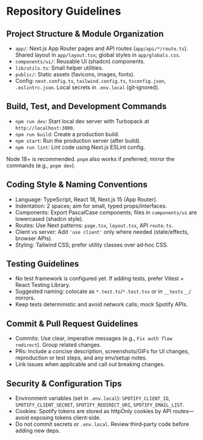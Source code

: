 # Repository Guidelines

## Project Structure & Module Organization
- `app/`: Next.js App Router pages and API routes (`app/api/*/route.ts`). Shared layout in `app/layout.tsx`; global styles in `app/globals.css`.
- `components/ui/`: Reusable UI (shadcn) components.
- `lib/utils.ts`: Small helper utilities.
- `public/`: Static assets (favicons, images, fonts).
- Config: `next.config.ts`, `tailwind.config.ts`, `tsconfig.json`, `.eslintrc.json`. Local secrets in `.env.local` (git‑ignored).

## Build, Test, and Development Commands
- `npm run dev`: Start local dev server with Turbopack at `http://localhost:3000`.
- `npm run build`: Create a production build.
- `npm start`: Run the production server (after build).
- `npm run lint`: Lint code using Next.js ESLint config.

Node 18+ is recommended. `pnpm` also works if preferred; mirror the commands (e.g., `pnpm dev`).

## Coding Style & Naming Conventions
- Language: TypeScript, React 18, Next.js 15 (App Router).
- Indentation: 2 spaces; aim for small, typed props/interfaces.
- Components: Export PascalCase components; files in `components/ui` are lowercased (shadcn style).
- Routes: Use Next patterns: `page.tsx`, `layout.tsx`, API `route.ts`.
- Client vs server: Add `'use client'` only where needed (state/effects, browser APIs).
- Styling: Tailwind CSS; prefer utility classes over ad‑hoc CSS.

## Testing Guidelines
- No test framework is configured yet. If adding tests, prefer Vitest + React Testing Library.
- Suggested naming: colocate as `*.test.ts`/`*.test.tsx` or in `__tests__/` mirrors.
- Keep tests deterministic and avoid network calls; mock Spotify APIs.

## Commit & Pull Request Guidelines
- Commits: Use clear, imperative messages (e.g., `Fix auth flow redirect`). Group related changes.
- PRs: Include a concise description, screenshots/GIFs for UI changes, reproduction or test steps, and any env/setup notes.
- Link issues when applicable and call out breaking changes.

## Security & Configuration Tips
- Environment variables (set in `.env.local`): `SPOTIFY_CLIENT_ID`, `SPOTIFY_CLIENT_SECRET`, `SPOTIFY_REDIRECT_URI`, `SPOTIFY_EMAIL_LIST`.
- Cookies: Spotify tokens are stored as httpOnly cookies by API routes—avoid exposing tokens client‑side.
- Do not commit secrets or `.env.local`. Review third‑party code before adding new deps.

